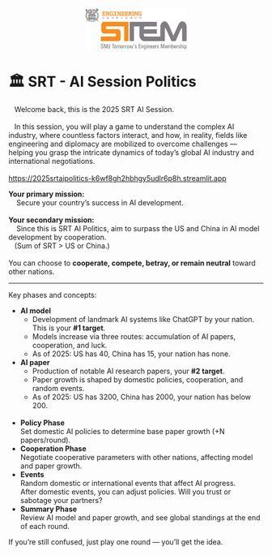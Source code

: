 
<p align="center">
  <img src="images/logo-stem.webp" width="200">
</p>

# 🏛️ SRT - AI Session Politics

&nbsp;&nbsp;&nbsp;Welcome back, this is the 2025 SRT AI Session. 
<br><br>
&nbsp;&nbsp;&nbsp;In this session, you will play a game to understand the complex AI industry, where countless factors interact, and how, in reality, fields like engineering and diplomacy are mobilized to overcome challenges — helping you grasp the intricate dynamics of today’s global AI industry and international negotiations.
<br><br>
https://2025srtaipolitics-k6wf8gh2hbhgy5udlr6p8h.streamlit.app

<div class='big-caption'>
    <span class='important-line'><b>Your primary mission:</b><br></span> &nbsp;&nbsp;&nbsp; Secure your country’s success in AI development.
    <br><br>
    <span class='important-line'><b>Your secondary mission:</b><br></span> &nbsp;&nbsp;&nbsp; Since this is SRT AI Politics, aim to surpass the US and China in AI model development by cooperation. <br> &nbsp;&nbsp;&nbsp;(Sum of SRT &gt; US or China.)
    <br><br>
    You can choose to <b>cooperate, compete, betray, or remain neutral</b> toward other nations.
    <hr>
    <span class='important-line'>Key phases and concepts:</span>
    <ul>
        <li><b>AI model</b> 
            <ul>
                <li>Development of landmark AI systems like </b>ChatGPT</b> by your nation. This is your <b>#1 target</b>. </li>
                <li>Models increase via three routes: accumulation of AI papers, cooperation, and luck.</li>
                <li>As of 2025: US has 40, China has 15, your nation has none.</li>
            </ul> 
        <li><b>AI paper</b> 
            <ul>
                <li>Production of notable AI research papers, your <b>#2 target</b>. </li>
                <li>Paper growth is shaped by domestic policies, cooperation, and random events.</li>
                <li>As of 2025: US has 3200, China has 2000, your nation has below 200.</li>
            </ul>         
        <br>
        <li><b>Policy Phase</b> <br>Set domestic AI policies to determine base paper growth (+N papers/round).</li>
        <li><b>Cooperation Phase</b> <br> Negotiate cooperative parameters with other nations, affecting model and paper growth.</li>
        <li><b>Events</b><br> Random domestic or international events that affect AI progress.<br>
                        After domestic events, you can adjust policies. Will you trust or sabotage your partners?</li>
        <li><b>Summary Phase</b><br> Review AI model and paper growth, and see global standings at the end of each round.</li>
    </ul>
</div>


If you’re still confused, just play one round — you’ll get the idea.

